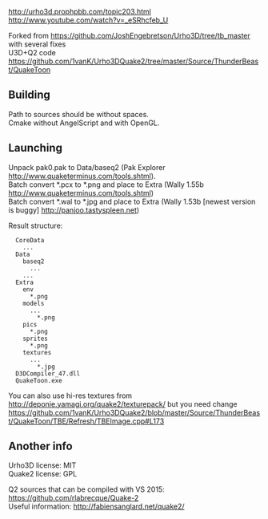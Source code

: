 http://urho3d.prophpbb.com/topic203.html<br>
http://www.youtube.com/watch?v=_eSRhcfeb_U

Forked from https://github.com/JoshEngebretson/Urho3D/tree/tb_master with several fixes<br>
U3D+Q2 code https://github.com/1vanK/Urho3DQuake2/tree/master/Source/ThunderBeast/QuakeToon

## Building
Path to sources should be without spaces.<br>
Cmake without AngelScript and with OpenGL.

## Launching
Unpack pak0.pak to Data/baseq2 (Pak Explorer http://www.quaketerminus.com/tools.shtml).<br>
Batch convert *.pcx to *.png and place to Extra (Wally 1.55b http://www.quaketerminus.com/tools.shtml)<br>
Batch convert *.wal to *.jpg and place to Extra (Wally 1.53b [newest version is buggy] http://panjoo.tastyspleen.net)

Result structure:<br>
```
  CoreData
    ...
  Data
    baseq2
      ...
    ...
  Extra
    env
      *.png
    models
      ...
        *.png
    pics
      *.png
    sprites
      *.png
    textures
      ...
        *.jpg
  D3DCompiler_47.dll
  QuakeToon.exe
```

You can also use hi-res textures from http://deponie.yamagi.org/quake2/texturepack/ but you need change https://github.com/1vanK/Urho3DQuake2/blob/master/Source/ThunderBeast/QuakeToon/TBE/Refresh/TBEImage.cpp#L173

## Another info
Urho3D license: MIT<br>
Quake2 license: GPL

Q2 sources that can be compiled with VS 2015: https://github.com/rlabrecque/Quake-2<br>
Useful information: http://fabiensanglard.net/quake2/
